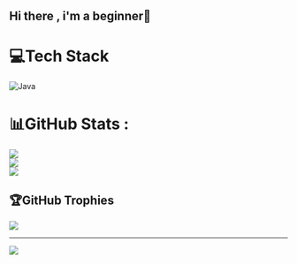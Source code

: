 ## Hi there , i'm a beginner👋

<!--
**AndriKurniawanM/AndriKurniawanM** is a ✨ _special_ ✨ repository because its `README.md` (this file) appears on your GitHub profile.

Here are some ideas to get you started:

- 🔭 I’m currently working on ...
- 🌱 I’m currently learning ...
- 👯 I’m looking to collaborate on ...
- 🤔 I’m looking for help with ...
- 💬 Ask me about ...
- 📫 How to reach me: ...
- 😄 Pronouns: ...
- ⚡ Fun fact: ...
-->

# 💻Tech Stack
![Java](https://img.shields.io/badge/java-%23ED8B00.svg?style=for-the-badge&logo=java&logoColor=white)
# 📊GitHub Stats :
![](https://github-readme-stats.vercel.app/api?username=AndriKurniawanM&theme=tokyonight&hide_border=false&include_all_commits=false&count_private=false)<br/>
![](https://github-readme-streak-stats.herokuapp.com/?user=AndriKurniawanM&theme=tokyonight&hide_border=false)<br/>
![](https://github-readme-stats.vercel.app/api/top-langs/?username=AndriKurniawanM&theme=tokyonight&hide_border=false&include_all_commits=false&count_private=false&layout=compact)

## 🏆GitHub Trophies
![](https://github-trophies.vercel.app/?username=AndriKurniawanM&theme=radical&no-frame=false&no-bg=false&margin-w=4)

---
[![](https://visitcount.itsvg.in/api?id=AndriKurniawanM&icon=0&color=0)](https://visitcount.itsvg.in)
